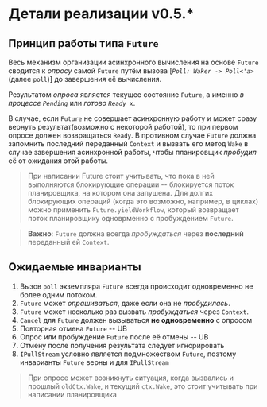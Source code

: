 # Детали реализации v0.5.\*

## Принцип работы типа `Future`

Весь мeханизм организации асинхронного вычисления на основе `Future` сводится к *опросу*
самой `Future` путём вызова \[*`Poll: Waker -> Poll<'a>`* (далее `poll`)\] до завершения её вычисления.

Результатом *опроса* является текущее состояние `Future`,
а именно *в процессе `Pending`* или *готово `Ready x`*.

В случае, если `Future` не совершает асинхронную работу и может сразу вернуть
результат(возможно с некоторой работой), то при первом опросе должен возвращаться `Ready`.
В противном случае `Future` должна запомнить последний переданный `Context` и вызвать его метод `Wake` в случае завершения
асинхронной работы, чтобы планировщик *пробудил* её от ожидания этой работы.

> При написании Future стоит учитывать, что пока в ней выполняются блокирующие
> операции -- блокируется поток планировщика, на котором она запушена.
> Для долгих блокирующих операций (когда это возможно, например, в циклах)
> можно применить `Future.yieldWorkflow`,
> который возвращает поток планировщику одноврменно с пробуждением `Future`.

> **Важно**: `Future` должна всегда *пробуждаться* через **последний** переданный ей `Context`.

## Ожидаемые инварианты
1. Вызов `poll` экземпляра `Future` всегда происходит одновременно не более одним потоком.
2. `Future` может *опрашиваться*, даже если она не *пробудилась*.
3. `Future` может несколько раз вызвать *пробуждаться* через `Context`.
4. `Cancel` для `Future` должен вызываться **не одновременно** с опросом
5. Повторная отмена `Future` -- UB
6. Опрос или пробуждение `Future` после её отмены -- UB
7. Отмену после получения результата следует игнорировать
8. `IPullStream` условно является подмножеством `Future`,
   поэтому инварианты `Future` верны и для `IPullStream`

> При опросе может возникнуть ситуация, когда вызвались и прошлый `oldCtx.Wake`, и текущий `ctx.Wake`,
> это стоит учитывать при написании планировщика
